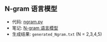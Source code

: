 ## N-gram 语言模型

- 代码: [ngram.py](ngram.py)
- 笔记: [N-gram 语言模型](https://sunoonlee.github.io/2017/03/ngram/)
- 生成结果: `generated_Ngram.txt` (N = 2,3,4,5)
